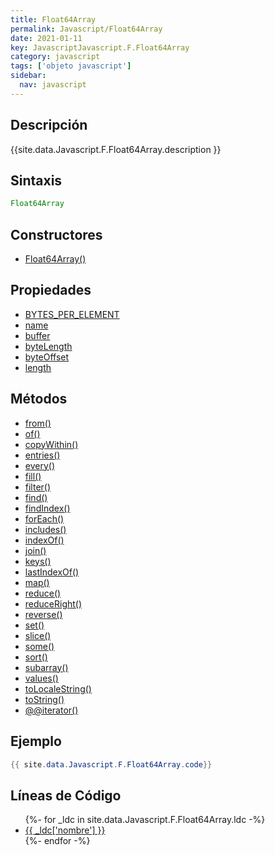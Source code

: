 ```yaml
---
title: Float64Array
permalink: Javascript/Float64Array
date: 2021-01-11
key: JavascriptJavascript.F.Float64Array
category: javascript
tags: ['objeto javascript']
sidebar: 
  nav: javascript
---
```


## Descripción
{{site.data.Javascript.F.Float64Array.description }}

## Sintaxis
~~~javascript
Float64Array
~~~

## Constructores
* [Float64Array()](/javascript/Float64Array/Float64Array/)

## Propiedades
* [BYTES_PER_ELEMENT](/javascript/Float64Array/BYTES_PER_ELEMENT)
* [name](/javascript/Float64Array/name)
* [buffer](/javascript/Float64Array/buffer)
* [byteLength](/javascript/Float64Array/byteLength)
* [byteOffset](/javascript/Float64Array/byteOffset)
* [length](/javascript/Float64Array/length)

## Métodos
* [from()](/javascript/Float64Array/from)
* [of()](/javascript/Float64Array/of)
* [copyWithin()](/javascript/Float64Array/copyWithin)
* [entries()](/javascript/Float64Array/entries)
* [every()](/javascript/Float64Array/every)
* [fill()](/javascript/Float64Array/fill)
* [filter()](/javascript/Float64Array/filter)
* [find()](/javascript/Float64Array/find)
* [findIndex()](/javascript/Float64Array/findIndex)
* [forEach()](/javascript/Float64Array/forEach)
* [includes()](/javascript/Float64Array/includes)
* [indexOf()](/javascript/Float64Array/indexOf)
* [join()](/javascript/Float64Array/join)
* [keys()](/javascript/Float64Array/keys)
* [lastIndexOf()](/javascript/Float64Array/lastIndexOf)
* [map()](/javascript/Float64Array/map)
* [reduce()](/javascript/Float64Array/reduce)
* [reduceRight()](/javascript/Float64Array/reduceRight)
* [reverse()](/javascript/Float64Array/reverse)
* [set()](/javascript/Float64Array/set)
* [slice()](/javascript/Float64Array/slice)
* [some()](/javascript/Float64Array/some)
* [sort()](/javascript/Float64Array/sort)
* [subarray()](/javascript/Float64Array/subarray)
* [values()](/javascript/Float64Array/values)
* [toLocaleString()](/javascript/Float64Array/toLocaleString)
* [toString()](/javascript/Float64Array/toString)
* [@@iterator()](/javascript/Float64Array/@@iterator)

## Ejemplo
~~~java
{{ site.data.Javascript.F.Float64Array.code}}
~~~

## Líneas de Código
<ul>
{%- for _ldc in site.data.Javascript.F.Float64Array.ldc -%}
   <li>
       <a href="{{_ldc['url'] }}">{{ _ldc['nombre'] }}</a>
   </li>
{%- endfor -%}
</ul>
